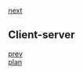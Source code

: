<a href="04.md">next</a>

<h2>Client-server</h2>

<div>
</div>

<a href="02.md">prev</a>
<br/>
<a href="00.md">plan</a>
